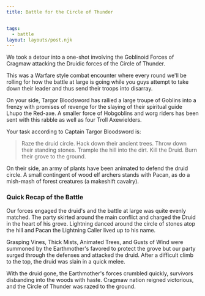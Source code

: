 ```yaml
---
title: Battle for the Circle of Thunder


tags:
  - battle
layout: layouts/post.njk
---
```


We took a detour into a one-shot involving the Goblinoid Forces of Cragmaw attacking the Druidic forces of the Circle of Thunder.

This was a Warfare style combat encounter where every round we'll be rolling for how the battle at large is going while you guys attempt to take down their leader and thus send their troops into disarray.

On your side, Targor Bloodsword has rallied a large troupe of Goblins into a frenzy with promises of revenge for the slaying of their spiritual guide Lhupo the Red-axe. A smaller force of Hobgoblins and worg riders has been sent with this rabble as well as four Troll Axewielders.

Your task according to Captain Targor Bloodsword is:
> Raze the druid circle. Hack down their ancient trees. Throw down their standing stones. Trample the hill into the dirt. Kill the Druid. Burn their grove to the ground.

On their side, an army of plants have been animated to defend the druid circle. A small contingent of wood elf archers stands with Pacan, as do a mish-mash of forest creatures (a makeshift cavalry).

### Quick Recap of the Battle

Our forces engaged the druid's and the battle at large was quite evenly matched. The party skirted around the main conflict and charged the Druid in the heart of his grove. Lightning danced around the circle of stones atop the hill and Pacan the Lightning Caller lived up to his name.

Grasping Vines, Thick Mists, Animated Trees, and Gusts of Wind were summoned by the Earthmother's favored to protect the grove but our party surged through the defenses and attacked the druid. After a difficult climb to the top, the druid was slain in a quick melee.

With the druid gone, the Earthmother's forces crumbled quickly, survivors disbanding into the woods with haste. Cragmaw nation reigned victorious, and the Circle of Thunder was razed to the ground.